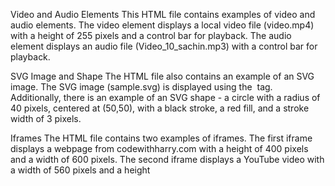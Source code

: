 Video and Audio Elements
This HTML file contains examples of video and audio elements. The video element displays a local video file (video.mp4) with a height of 255 pixels and a control bar for playback. The audio element displays an audio file (Video_10_sachin.mp3) with a control bar for playback.

SVG Image and Shape
The HTML file also contains an example of an SVG image. The SVG image (sample.svg) is displayed using the <img> tag. Additionally, there is an example of an SVG shape - a circle with a radius of 40 pixels, centered at (50,50), with a black stroke, a red fill, and a stroke width of 3 pixels.

Iframes
The HTML file contains two examples of iframes. The first iframe displays a webpage from codewithharry.com with a height of 400 pixels and a width of 600 pixels. The second iframe displays a YouTube video with a width of 560 pixels and a height